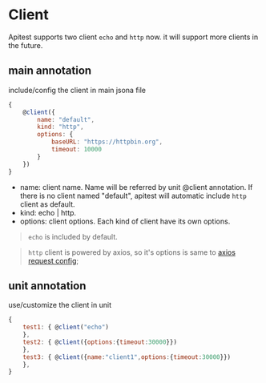 # Client

Apitest supports two client `echo` and `http` now. it will support more clients in the future.

## main annotation

include/config the client in main jsona file

```js
{
    @client({
        name: "default",
        kind: "http",
        options: {
            baseURL: "https://httpbin.org",
            timeout: 10000
        }
    })
}
```

- name: client name. Name will be referred by unit @client annotation. If there is no
    client named "default", apitest will automatic include  `http` client as default.
- kind: echo | http.
- options: client options. Each kind of client have its own options.

> `echo` is included by default.

> `http` client is powered by axios, so it's options is same to [axios request config](https://github.com/axios/axios#request-config);


## unit annotation

use/customize the client in unit

```js
{
    test1: { @client("echo")
    },
    test2: { @client({options:{timeout:30000}})
    },
    test3: { @client({name:"client1",options:{timeout:30000}})
    },
}
```
